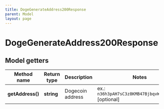 ```yaml
---
title: DogeGenerateAddress200Response
parent: Model
layout: page
---
```


# DogeGenerateAddress200Response

## Model getters

Method name | Return type | Description | Notes
------------ | ------------- | ------------- | -------------
**getAddress()** | **string** | Dogecoin address | ex.: `n36h3pAH7sC3z8KMB47BjbqvW2aJd2oTi7` [optional]

